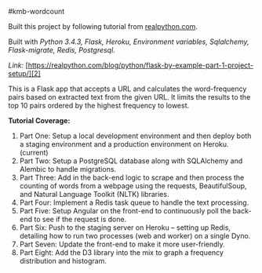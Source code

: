 #kmb-wordcount

Built this project by following tutorial from [realpython.com][1].

Built with *Python 3.4.3, Flask, Heroku, Environment variables, Sqlalchemy, Flask-migrate, Redis, Postgresql*.

*Link:* [https://realpython.com/blog/python/flask-by-example-part-1-project-setup/][2] 

This is a Flask app that accepts a URL and calculates the word-frequency pairs based on extracted text from the given URL. It limits the results to the top 10 pairs ordered by the highest frequency to lowest.

**Tutorial Coverage:**

1. Part One: Setup a local development environment and then deploy both a staging environment and a production environment on Heroku. (current)
2. Part Two: Setup a PostgreSQL database along with SQLAlchemy and Alembic to handle migrations.
3. Part Three: Add in the back-end logic to scrape and then process the counting of words from a webpage using the requests, BeautifulSoup, and Natural Language Toolkit (NLTK) libraries.
4. Part Four: Implement a Redis task queue to handle the text processing.
5. Part Five: Setup Angular on the front-end to continuously poll the back-end to see if the request is done.
6. Part Six: Push to the staging server on Heroku – setting up Redis, detailing how to run two processes (web and worker) on a single Dyno.
7. Part Seven: Update the front-end to make it more user-friendly.
8. Part Eight: Add the D3 library into the mix to graph a frequency distribution and histogram.

[1]: http://realpython.com
[2]: https://realpython.com/blog/python/flask-by-example-part-1-project-setup/